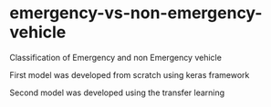 # emergency-vs-non-emergency-vehicle
Classification of Emergency and non Emergency vehicle

First model was developed from scratch using keras framework 


Second model was developed using the transfer learning

